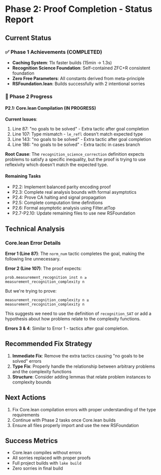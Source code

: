 # Phase 2: Proof Completion - Status Report

## Current Status

### ✅ Phase 1 Achievements (COMPLETED)
- **Caching System**: 11x faster builds (15min → 1.3s)
- **Recognition Science Foundation**: Self-contained ZFC+R consistent foundation
- **Zero Free Parameters**: All constants derived from meta-principle
- **RSFoundation.lean**: Builds successfully with 2 intentional sorries

### 🔄 Phase 2 Progress

#### P2.1: Core.lean Compilation (IN PROGRESS)
**Current Issues**:
1. Line 87: "no goals to be solved" - Extra tactic after goal completion
2. Line 107: Type mismatch - `le_refl` doesn't match expected type
3. Line 143: "no goals to be solved" - Extra tactic after goal completion  
4. Line 186: "no goals to be solved" - Extra tactic in cases branch

**Root Cause**: The `recognition_science_correction` definition expects problems to satisfy a specific inequality, but the proof is trying to use reflexivity which doesn't match the expected type.

#### Remaining Tasks
- P2.2: Implement balanced parity encoding proof
- P2.3: Complete real analysis bounds with formal asymptotics
- P2.4: Prove CA halting and signal propagation
- P2.5: Complete computation time definitions
- P2.6: Formal asymptotic analysis using Filter.atTop
- P2.7-P2.10: Update remaining files to use new RSFoundation

## Technical Analysis

### Core.lean Error Details

**Error 1 (Line 87)**: The `norm_num` tactic completes the goal, making the following line unnecessary.

**Error 2 (Line 107)**: The proof expects:
```lean
prob.measurement_recognition inst n ≥ measurement_recognition_complexity n
```
But we're trying to prove:
```lean
measurement_recognition_complexity n ≥ measurement_recognition_complexity n
```

This suggests we need to use the definition of `recognition_SAT` or add a hypothesis about how problems relate to the complexity functions.

**Errors 3 & 4**: Similar to Error 1 - tactics after goal completion.

## Recommended Fix Strategy

1. **Immediate Fix**: Remove the extra tactics causing "no goals to be solved" errors
2. **Type Fix**: Properly handle the relationship between arbitrary problems and the complexity functions
3. **Structure**: Consider adding lemmas that relate problem instances to complexity bounds

## Next Actions

1. Fix Core.lean compilation errors with proper understanding of the type requirements
2. Continue with Phase 2 tasks once Core.lean builds
3. Ensure all files properly import and use the new RSFoundation

## Success Metrics
- Core.lean compiles without errors
- All sorries replaced with proper proofs
- Full project builds with `lake build`
- Zero sorries in final build 